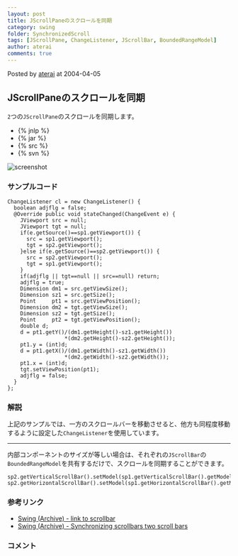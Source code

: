 ```yaml
---
layout: post
title: JScrollPaneのスクロールを同期
category: swing
folder: SynchronizedScroll
tags: [JScrollPane, ChangeListener, JScrollBar, BoundedRangeModel]
author: aterai
comments: true
---
```


Posted by [aterai](http://terai.xrea.jp/aterai.html) at 2004-04-05

## JScrollPaneのスクロールを同期
`2`つの`JScrollPane`のスクロールを同期します。

- {% jnlp %}
- {% jar %}
- {% src %}
- {% svn %}

<!-- dummy comment line for breaking list -->

![screenshot](https://lh6.googleusercontent.com/_9Z4BYR88imo/TQTT_c3UmrI/AAAAAAAAAlU/adQEhxZ2FXc/s800/SynchronizedScroll.png)

### サンプルコード
<pre class="prettyprint"><code>ChangeListener cl = new ChangeListener() {
  boolean adjflg = false;
  @Override public void stateChanged(ChangeEvent e) {
    JViewport src = null;
    JViewport tgt = null;
    if(e.getSource()==sp1.getViewport()) {
      src = sp1.getViewport();
      tgt = sp2.getViewport();
    }else if(e.getSource()==sp2.getViewport()) {
      src = sp2.getViewport();
      tgt = sp1.getViewport();
    }
    if(adjflg || tgt==null || src==null) return;
    adjflg = true;
    Dimension dm1 = src.getViewSize();
    Dimension sz1 = src.getSize();
    Point     pt1 = src.getViewPosition();
    Dimension dm2 = tgt.getViewSize();
    Dimension sz2 = tgt.getSize();
    Point     pt2 = tgt.getViewPosition();
    double d;
    d = pt1.getY()/(dm1.getHeight()-sz1.getHeight())
                  *(dm2.getHeight()-sz2.getHeight());
    pt1.y = (int)d;
    d = pt1.getX()/(dm1.getWidth()-sz1.getWidth())
                  *(dm2.getWidth()-sz2.getWidth());
    pt1.x = (int)d;
    tgt.setViewPosition(pt1);
    adjflg = false;
  }
};
</code></pre>

### 解説
上記のサンプルでは、一方のスクロールバーを移動させると、他方も同程度移動するように設定した`ChangeListener`を使用しています。

- - - -
内部コンポーネントのサイズが等しい場合は、それぞれの`JScrollBar`の`BoundedRangeModel`を共有するだけで、スクロールを同期することができます。

<pre class="prettyprint"><code>sp2.getVerticalScrollBar().setModel(sp1.getVerticalScrollBar().getModel());
sp2.getHorizontalScrollBar().setModel(sp1.getHorizontalScrollBar().getModel());
</code></pre>

### 参考リンク
- [Swing (Archive) - link to scrollbar](https://forums.oracle.com/thread/1502596)
- [Swing (Archive) - Synchronizing scrollbars two scroll bars](https://forums.oracle.com/thread/1484489)

<!-- dummy comment line for breaking list -->

### コメント
